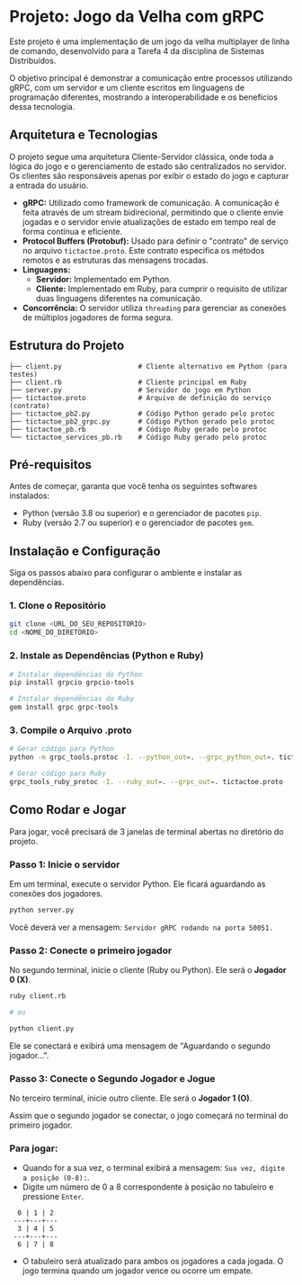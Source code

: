 # Projeto: Jogo da Velha com gRPC

Este projeto é uma implementação de um jogo da velha multiplayer de linha de comando, desenvolvido para a Tarefa 4 da disciplina de Sistemas Distribuídos.

O objetivo principal é demonstrar a comunicação entre processos utilizando gRPC, com um servidor e um cliente escritos em linguagens de programação diferentes, mostrando a interoperabilidade e os benefícios dessa tecnologia.

## Arquitetura e Tecnologias

O projeto segue uma arquitetura Cliente-Servidor clássica, onde toda a lógica do jogo e o gerenciamento de estado são centralizados no servidor. Os clientes são responsáveis apenas por exibir o estado do jogo e capturar a entrada do usuário.

* **gRPC:** Utilizado como framework de comunicação. A comunicação é feita através de um stream bidirecional, permitindo que o cliente envie jogadas e o servidor envie atualizações de estado em tempo real de forma contínua e eficiente.
* **Protocol Buffers (Protobuf):** Usado para definir o "contrato" de serviço no arquivo `tictactoe.proto`. Este contrato especifica os métodos remotos e as estruturas das mensagens trocadas.
* **Linguagens:**
    * **Servidor:** Implementado em Python.
    * **Cliente:** Implementado em Ruby, para cumprir o requisito de utilizar duas linguagens diferentes na comunicação.
* **Concorrência:** O servidor utiliza `threading` para gerenciar as conexões de múltiplos jogadores de forma segura.

## Estrutura do Projeto

```
├── client.py                   # Cliente alternativo em Python (para testes)
├── client.rb                   # Cliente principal em Ruby
├── server.py                   # Servidor do jogo em Python
├── tictactoe.proto             # Arquivo de definição do serviço (contrato)
├── tictactoe_pb2.py            # Código Python gerado pelo protoc
├── tictactoe_pb2_grpc.py       # Código Python gerado pelo protoc
├── tictactoe_pb.rb             # Código Ruby gerado pelo protoc
└── tictactoe_services_pb.rb    # Código Ruby gerado pelo protoc
```

## Pré-requisitos

Antes de começar, garanta que você tenha os seguintes softwares instalados:

* Python (versão 3.8 ou superior) e o gerenciador de pacotes `pip`.
* Ruby (versão 2.7 ou superior) e o gerenciador de pacotes `gem`.

## Instalação e Configuração

Siga os passos abaixo para configurar o ambiente e instalar as dependências.

### 1. Clone o Repositório

```bash
git clone <URL_DO_SEU_REPOSITORIO>
cd <NOME_DO_DIRETORIO>
```

### 2. Instale as Dependências (Python e Ruby)

```bash
# Instalar dependências do Python
pip install grpcio grpcio-tools

# Instalar dependências do Ruby
gem install grpc grpc-tools
```

### 3. Compile o Arquivo .proto

```bash
# Gerar código para Python
python -m grpc_tools.protoc -I. --python_out=. --grpc_python_out=. tictactoe.proto

# Gerar código para Ruby
grpc_tools_ruby_protoc -I. --ruby_out=. --grpc_out=. tictactoe.proto
```

## Como Rodar e Jogar

Para jogar, você precisará de 3 janelas de terminal abertas no diretório do projeto.

### Passo 1: Inicie o servidor

Em um terminal, execute o servidor Python. Ele ficará aguardando as conexões dos jogadores.

```bash
python server.py
```

Você deverá ver a mensagem: `Servidor gRPC rodando na porta 50051.`

### Passo 2: Conecte o primeiro jogador

No segundo terminal, inicie o cliente (Ruby ou Python). Ele será o **Jogador 0 (X)**.

```bash
ruby client.rb

# ou

python client.py
```

Ele se conectará e exibirá uma mensagem de "Aguardando o segundo jogador...".

### Passo 3: Conecte o Segundo Jogador e Jogue

No terceiro terminal, inicie outro cliente. Ele será o **Jogador 1 (O)**.

Assim que o segundo jogador se conectar, o jogo começará no terminal do primeiro jogador.

### Para jogar:

* Quando for a sua vez, o terminal exibirá a mensagem: `Sua vez, digite a posição (0-8):`.
* Digite um número de 0 a 8 correspondente à posição no tabuleiro e pressione `Enter`.

```
  0 | 1 | 2
 ---+---+---
  3 | 4 | 5
 ---+---+---
  6 | 7 | 8
```

* O tabuleiro será atualizado para ambos os jogadores a cada jogada. O jogo termina quando um jogador vence ou ocorre um empate.
